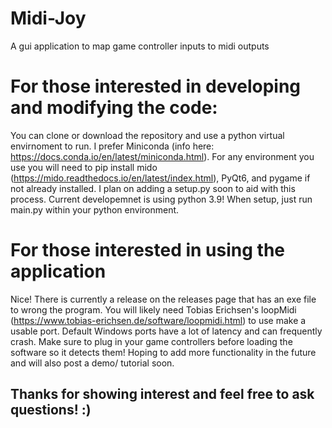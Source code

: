 # Midi-Joy
A gui application to map game controller inputs to midi outputs

# For those interested in developing and modifying the code:
You can clone or download the repository and use a python virtual envirnoment to run. I prefer Miniconda (info here: https://docs.conda.io/en/latest/miniconda.html). For any environment you use you will need to pip install mido (https://mido.readthedocs.io/en/latest/index.html), PyQt6, and pygame if not already installed. I plan on adding a setup.py soon to aid with this process. Current developemnet is using python 3.9! When setup, just run main.py within your python environment.

# For those interested in using the application
Nice! There is currently a release on the releases page that has an exe file to wrong the program. You will likely need Tobias Erichsen's loopMidi (https://www.tobias-erichsen.de/software/loopmidi.html) to use make a usable port. Default Windows ports have a lot of latency and can frequently crash. Make sure to plug in your game controllers before loading the software so it detects them! Hoping to add more functionality in the future and will also post a demo/ tutorial soon. 

## Thanks for showing interest and feel free to ask questions! :)

